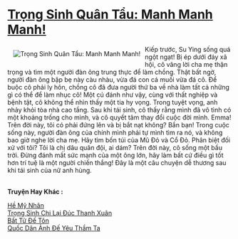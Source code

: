 <a href="https://truyentiki.com/trong-sinh-quan-tau-manh-manh-manh.30403/" title="Trọng Sinh Quân Tẩu: Manh Manh Manh!"><h1>Trọng Sinh Quân Tẩu: Manh Manh Manh!</h1></a><div style="display:table"><img align="right" style="float: left; padding: 10px;" src="https://truyentiki.com/a/img/str/src/30403.jpg" alt="Trọng Sinh Quân Tẩu: Manh Manh Manh!">Kiếp trước, Su Ying sống quá ngột ngạt! Bị ép dưới đáy xã hội, cô vâng lời cha mẹ thận trọng và tìm một người đàn ông trung thực để làm chồng. Thật bất ngờ, người đàn ông bập bẹ này càu nhàu, vừa đá con cá muối vừa đá cô. Để buộc cô phải ly hôn, chồng cô đã đưa người thứ ba về nhà làm tất cả những gì có thể để làm nhục cô! Một cú đánh như vậy, cùng với thất nghiệp và bệnh tật, cô không thể nhìn thấy một tia hy vọng. Trong tuyệt vọng, anh nhảy khỏi tòa nhà cao tầng. Sau khi tái sinh, cô thấy rằng mình đã vô tình có một khoảng trống cho mình, và cô quyết tâm thay đổi cuộc đời mình. Emma! Trên đời này, tôi có phải đứng lên và bị bắt nạt không? Bắn bạn! Trong cuộc sống này, người đàn ông của chính mình phải tự mình tìm ra nó, và không bao giờ nghe lời cha mẹ. Hãy tìm bốn túi của Mũ Đỏ và Cổ Đỏ. Phân biệt đối xử với tôi? Tôi là chị dâu quân đội, ai dám? Trên đời này, cô sống một bầu trời. Đừng đánh mất sức mạnh của một ông lớn, hãy làm bất cứ điều gì tốt hơn trí tuệ là một người chiến thắng! Đây là một câu chuyện dễ thương sau khi tái sinh của nữ anh hùng.</div><p><br><b>Truyện Hay Khác :</b></p><a href="https://truyentiki.com/he-my-nhan.30402/" alt="Hề Mỹ Nhân">Hề Mỹ Nhân</a><br/><a href="https://github.com/nownovels/top500/tree/master/truyenhay/33715/" alt="Trọng Sinh Chi Lại Đúc Thanh Xuân">Trọng Sinh Chi Lại Đúc Thanh Xuân</a><br/><a href="https://github.com/nownovels/top500/tree/master/truyenhay/33515/" alt="Bất Tử Đế Tôn">Bất Tử Đế Tôn</a><br/><a href="https://truyentiki.wordpress.com/2020/06/08/quoc-dan-anh-de-yeu-tham-ta/" alt="Quốc Dân Ảnh Đế Yêu Thầm Ta">Quốc Dân Ảnh Đế Yêu Thầm Ta</a><br/>